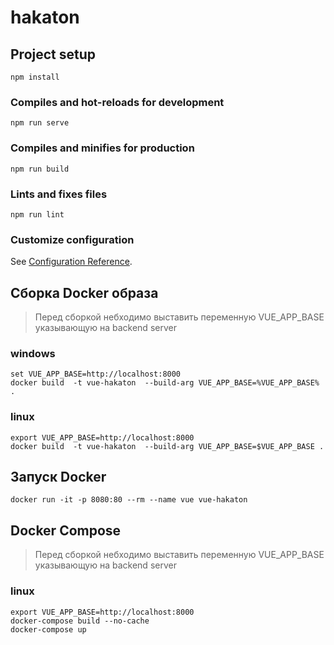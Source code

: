 # hakaton

## Project setup
```
npm install
```

### Compiles and hot-reloads for development
```
npm run serve
```

### Compiles and minifies for production
```
npm run build
```

### Lints and fixes files
```
npm run lint
```

### Customize configuration
See [Configuration Reference](https://cli.vuejs.org/config/).

## Сборка Docker образа
> Перед сборкой небходимо выставить переменную VUE_APP_BASE указывающую на backend server
### windows
```
set VUE_APP_BASE=http://localhost:8000
docker build  -t vue-hakaton  --build-arg VUE_APP_BASE=%VUE_APP_BASE% .
```
### linux
```
export VUE_APP_BASE=http://localhost:8000
docker build  -t vue-hakaton  --build-arg VUE_APP_BASE=$VUE_APP_BASE .
```

## Запуск Docker
```
docker run -it -p 8080:80 --rm --name vue vue-hakaton
```

## Docker Compose
> Перед сборкой небходимо выставить переменную VUE_APP_BASE указывающую на backend server

### linux
```
export VUE_APP_BASE=http://localhost:8000
docker-compose build --no-cache
docker-compose up
```